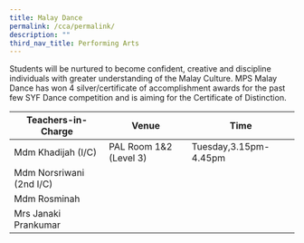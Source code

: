 ```yaml
---
title: Malay Dance
permalink: /cca/permalink/
description: ""
third_nav_title: Performing Arts
---
```


Students will be nurtured to become confident, creative and discipline individuals with greater understanding of the Malay Culture. MPS Malay Dance has won 4 silver/certificate of accomplishment awards for the past few SYF Dance competition and is aiming for the Certificate of Distinction.


| Teachers-in-Charge| Venue | Time |
| -------- | -------- | -------- |
| Mdm Khadijah (I/C)    | PAL Room 1&2 (Level 3)     | Tuesday,3.15pm-4.45pm     |
| Mdm Norsriwani (2nd I/C)    |      |     |
| Mdm Rosminah     |     |      |
| Mrs Janaki Prankumar     |      |      |